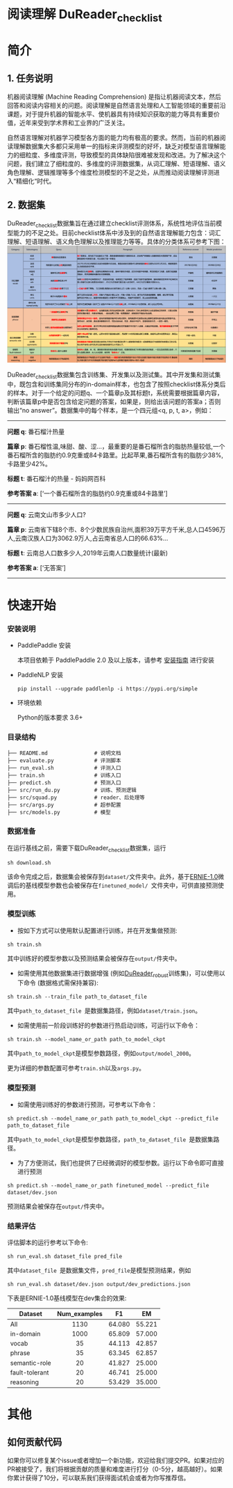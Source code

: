 # 阅读理解 DuReader<sub>checklist</sub>

# 简介

## 1. 任务说明
机器阅读理解 (Machine Reading Comprehension) 是指让机器阅读文本，然后回答和阅读内容相关的问题。阅读理解是自然语言处理和人工智能领域的重要前沿课题，对于提升机器的智能水平、使机器具有持续知识获取的能力等具有重要价值，近年来受到学术界和工业界的广泛关注。

自然语言理解对机器学习模型各方面的能力均有极高的要求。然而，当前的机器阅读理解数据集大多都只采用单一的指标来评测模型的好坏，缺乏对模型语言理解能力的细粒度、多维度评测，导致模型的具体缺陷很难被发现和改进。为了解决这个问题，我们建立了细粒度的、多维度的评测数据集，从词汇理解、短语理解、语义角色理解、逻辑推理等多个维度检测模型的不足之处，从而推动阅读理解评测进入“精细化“时代。

## 2. 数据集
DuReader<sub>checklist</sub>数据集旨在通过建立checklist评测体系，系统性地评估当前模型能力的不足之处。目前checklist体系中涉及到的自然语言理解能力包含：词汇理解、短语理解、语义角色理解以及推理能力等等。具体的分类体系可参考下图：
![checklist_framwork](checklist.png)

DuReader<sub>checklist</sub>数据集包含训练集、开发集以及测试集。其中开发集和测试集中，既包含和训练集同分布的in-domain样本，也包含了按照checklist体系分类后的样本。对于一个给定的问题q、一个篇章p及其标题t，系统需要根据篇章内容，判断该篇章p中是否包含给定问题的答案，如果是，则给出该问题的答案a；否则输出“no answer”。数据集中的每个样本，是一个四元组<q, p, t, a>，例如：

* * *

**问题 q**: 番石榴汁热量

**篇章 p**: 番石榴性温,味甜、酸、涩…，最重要的是番石榴所含的脂肪热量较低,一个番石榴所含的脂肪约0.9克重或84卡路里。比起苹果,番石榴所含有的脂肪少38%,卡路里少42%。

**标题 t**: 番石榴汁的热量 - 妈妈网百科


**参考答案 a**: [‘一个番石榴所含的脂肪约0.9克重或84卡路里’]

* * *

**问题 q**: 云南文山市多少人口?

**篇章 p**: 云南省下辖8个市、8个少数民族自治州,面积39万平方千米,总人口4596万人,云南汉族人口为3062.9万人,占云南省总人口的66.63%...

**标题 t**: 云南总人口数多少人,2019年云南人口数量统计(最新)


**参考答案 a**: [‘无答案’]

* * *


# 快速开始

### 安装说明

* PaddlePaddle 安装

   本项目依赖于 PaddlePaddle 2.0 及以上版本，请参考 [安装指南](http://www.paddlepaddle.org/#quick-start) 进行安装

* PaddleNLP 安装

   ```shell
   pip install --upgrade paddlenlp -i https://pypi.org/simple
   ```

* 环境依赖

    Python的版本要求 3.6+

### 目录结构

```text
├── README.md               # 说明文档
├── evaluate.py             # 评测脚本
├── run_eval.sh             # 评测入口
├── train.sh                # 训练入口
├── predict.sh              # 预测入口
├── src/run_du.py           # 训练、预测逻辑  
├── src/squad.py            # reader、后处理等
├── src/args.py             # 超参配置
├── src/models.py           # 模型
```


### 数据准备
在运行基线之前，需要下载DuReader<sub>checklist</sub>数据集，运行

```
sh download.sh
```

该命令完成之后，数据集会被保存到```dataset/```文件夹中。此外，基于[ERNIE-1.0](https://arxiv.org/abs/1904.09223)微调后的基线模型参数也会被保存在`finetuned_model/ `文件夹中，可供直接预测使用。

### 模型训练

* 按如下方式可以使用默认配置进行训练，并在开发集做预测:

```
sh train.sh
```
其中训练好的模型参数以及预测结果会被保存在`output/`件夹中。

* 如需使用其他数据集进行数据增强 (例如[DuReader<sub>robust</sub>](https://github.com/PaddlePaddle/Research/tree/master/NLP/DuReader-Robust-BASELINE)训练集)，可以使用以下命令 (数据格式需保持兼容):

```
sh train.sh --train_file path_to_dataset_file
```
其中`path_to_dataset_file `是数据集路径，例如`dataset/train.json`。

* 如需使用前一阶段训练好的参数进行热启动训练，可运行以下命令：

```
sh train.sh --model_name_or_path path_to_model_ckpt
```
其中`path_to_model_ckpt`是模型参数路径，例如`output/model_2000`。

更为详细的参数配置可参考`train.sh`以及`args.py`。


### 模型预测
* 如需使用训练好的参数进行预测，可参考以下命令：

```
sh predict.sh --model_name_or_path path_to_model_ckpt --predict_file  path_to_dataset_file
```
其中`path_to_model_ckpt`是模型参数路径，`path_to_dataset_file `是数据集路径。

* 为了方便测试，我们也提供了已经微调好的模型参数。运行以下命令即可直接进行预测

```
sh predict.sh --model_name_or_path finetuned_model --predict_file dataset/dev.json
```
预测结果会被保存在`output/`件夹中。

### 结果评估
评估脚本的运行参考以下命令:

```
sh run_eval.sh dataset_file pred_file
```

其中`dataset_file `是数据集文件，`pred_file`是模型预测结果，例如

```
sh run_eval.sh dataset/dev.json output/dev_predictions.json
```
下表是ERNIE-1.0基线模型在dev集合的效果:

| Dataset | Num_examples | F1 | EM |
| --- | :---: | --- | --- |
| All | 1130 | 64.080 | 55.221 |
| in-domain | 1000 |65.809 | 57.000 |
| vocab | 35 | 44.113 |42.857 |
| phrase | 35 | 63.345 | 62.857 |
|semantic-role | 20 | 41.827 | 25.000 |
|fault-tolerant | 20 | 46.741 | 25.000 |
|reasoning| 20 | 53.429 | 35.000 |



# 其他

## 如何贡献代码

如果你可以修复某个issue或者增加一个新功能，欢迎给我们提交PR。如果对应的PR被接受了，我们将根据贡献的质量和难度进行打分（0-5分，越高越好）。如果你累计获得了10分，可以联系我们获得面试机会或者为你写推荐信。
